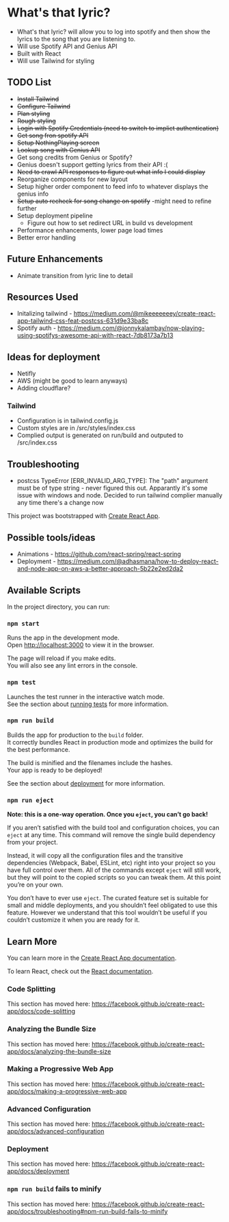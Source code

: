 # What's that lyric?
* What's that lyric? will allow you to log into spotify and then show the lyrics to the song that you are listening to. 
* Will use Spotify API and Genius API
* Built with React
* Will use Tailwind for styling

## TODO List
* ~~Install Tailwind~~
* ~~Configure Tailwind~~
* ~~Plan styling~~
* ~~Rough styling~~
* ~~Login with Spotify Credentials (need to switch to implict authentication)~~
* ~~Get song fron spotify API~~
* ~~Setup NothingPlaying screen~~
* ~~Lookup song with Genius API~~
* Get song credits from Genius or Spotify?
* Genius doesn't support getting lyrics from their API :( 
* ~~Need to crawl API responses to figure out what info I could display~~
* Reorganize components for new layout
* Setup higher order component to feed info to whatever displays the genius info
* ~~Setup auto recheck for song change on spotify~~ -might need to refine further
* Setup deployment pipeline
    - Figure out how to set redirect URL in build vs development
* Performance enhancements, lower page load times
* Better error handling

## Future Enhancements
* Animate transition from lyric line to detail

## Resources Used
* Initalizing tailwind - https://medium.com/@mikeeeeeeey/create-react-app-tailwind-css-feat-postcss-631d9e33ba8c
* Spotify auth - https://medium.com/@jonnykalambay/now-playing-using-spotifys-awesome-api-with-react-7db8173a7b13 

## Ideas for deployment
* Netifly
* AWS (might be good to learn anyways)
* Adding cloudflare?

### Tailwind
* Configuration is in tailwind.config.js
* Custom styles are in /src/styles/index.css
* Complied output is generated on run/build and outputed to /src/index.css

## Troubleshooting
* postcss TypeError [ERR_INVALID_ARG_TYPE]: The "path" argument must be of type string - never figured this out. Apparantly it's some issue with windows and node. Decided to run tailwind complier manually any time there's a change now

This project was bootstrapped with [Create React App](https://github.com/facebook/create-react-app).

## Possible tools/ideas
* Animations - https://github.com/react-spring/react-spring
* Deployment - https://medium.com/@adhasmana/how-to-deploy-react-and-node-app-on-aws-a-better-approach-5b22e2ed2da2

## Available Scripts

In the project directory, you can run:

### `npm start`

Runs the app in the development mode.<br>
Open [http://localhost:3000](http://localhost:3000) to view it in the browser.

The page will reload if you make edits.<br>
You will also see any lint errors in the console.

### `npm test`

Launches the test runner in the interactive watch mode.<br>
See the section about [running tests](https://facebook.github.io/create-react-app/docs/running-tests) for more information.

### `npm run build`

Builds the app for production to the `build` folder.<br>
It correctly bundles React in production mode and optimizes the build for the best performance.

The build is minified and the filenames include the hashes.<br>
Your app is ready to be deployed!

See the section about [deployment](https://facebook.github.io/create-react-app/docs/deployment) for more information.

### `npm run eject`

**Note: this is a one-way operation. Once you `eject`, you can’t go back!**

If you aren’t satisfied with the build tool and configuration choices, you can `eject` at any time. This command will remove the single build dependency from your project.

Instead, it will copy all the configuration files and the transitive dependencies (Webpack, Babel, ESLint, etc) right into your project so you have full control over them. All of the commands except `eject` will still work, but they will point to the copied scripts so you can tweak them. At this point you’re on your own.

You don’t have to ever use `eject`. The curated feature set is suitable for small and middle deployments, and you shouldn’t feel obligated to use this feature. However we understand that this tool wouldn’t be useful if you couldn’t customize it when you are ready for it.

## Learn More

You can learn more in the [Create React App documentation](https://facebook.github.io/create-react-app/docs/getting-started).

To learn React, check out the [React documentation](https://reactjs.org/).

### Code Splitting

This section has moved here: https://facebook.github.io/create-react-app/docs/code-splitting

### Analyzing the Bundle Size

This section has moved here: https://facebook.github.io/create-react-app/docs/analyzing-the-bundle-size

### Making a Progressive Web App

This section has moved here: https://facebook.github.io/create-react-app/docs/making-a-progressive-web-app

### Advanced Configuration

This section has moved here: https://facebook.github.io/create-react-app/docs/advanced-configuration

### Deployment

This section has moved here: https://facebook.github.io/create-react-app/docs/deployment

### `npm run build` fails to minify

This section has moved here: https://facebook.github.io/create-react-app/docs/troubleshooting#npm-run-build-fails-to-minify
